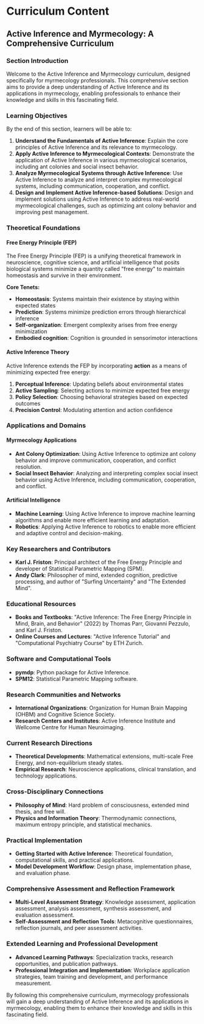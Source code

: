 # Curriculum Content

## Active Inference and Myrmecology: A Comprehensive Curriculum

### Section Introduction

Welcome to the Active Inference and Myrmecology curriculum, designed specifically for myrmecology professionals. This comprehensive section aims to provide a deep understanding of Active Inference and its applications in myrmecology, enabling professionals to enhance their knowledge and skills in this fascinating field.

### Learning Objectives

By the end of this section, learners will be able to:

1. **Understand the Fundamentals of Active Inference**: Explain the core principles of Active Inference and its relevance to myrmecology.
2. **Apply Active Inference to Myrmecological Contexts**: Demonstrate the application of Active Inference in various myrmecological scenarios, including ant colonies and social insect behavior.
3. **Analyze Myrmecological Systems through Active Inference**: Use Active Inference to analyze and interpret complex myrmecological systems, including communication, cooperation, and conflict.
4. **Design and Implement Active Inference-based Solutions**: Design and implement solutions using Active Inference to address real-world myrmecological challenges, such as optimizing ant colony behavior and improving pest management.

### Theoretical Foundations

#### Free Energy Principle (FEP)

The Free Energy Principle (FEP) is a unifying theoretical framework in neuroscience, cognitive science, and artificial intelligence that posits biological systems minimize a quantity called "free energy" to maintain homeostasis and survive in their environment.

**Core Tenets:**

* **Homeostasis**: Systems maintain their existence by staying within expected states
* **Prediction**: Systems minimize prediction errors through hierarchical inference
* **Self-organization**: Emergent complexity arises from free energy minimization
* **Embodied cognition**: Cognition is grounded in sensorimotor interactions

#### Active Inference Theory

Active Inference extends the FEP by incorporating **action** as a means of minimizing expected free energy:

1. **Perceptual Inference**: Updating beliefs about environmental states
2. **Active Sampling**: Selecting actions to minimize expected free energy
3. **Policy Selection**: Choosing behavioral strategies based on expected outcomes
4. **Precision Control**: Modulating attention and action confidence

### Applications and Domains

#### Myrmecology Applications

* **Ant Colony Optimization**: Using Active Inference to optimize ant colony behavior and improve communication, cooperation, and conflict resolution.
* **Social Insect Behavior**: Analyzing and interpreting complex social insect behavior using Active Inference, including communication, cooperation, and conflict.

#### Artificial Intelligence

* **Machine Learning**: Using Active Inference to improve machine learning algorithms and enable more efficient learning and adaptation.
* **Robotics**: Applying Active Inference to robotics to enable more efficient and adaptive control and decision-making.

### Key Researchers and Contributors

* **Karl J. Friston**: Principal architect of the Free Energy Principle and developer of Statistical Parametric Mapping (SPM).
* **Andy Clark**: Philosopher of mind, extended cognition, predictive processing, and author of "Surfing Uncertainty" and "The Extended Mind".

### Educational Resources

* **Books and Textbooks**: "Active Inference: The Free Energy Principle in Mind, Brain, and Behavior" (2022) by Thomas Parr, Giovanni Pezzulo, and Karl J. Friston.
* **Online Courses and Lectures**: "Active Inference Tutorial" and "Computational Psychiatry Course" by ETH Zurich.

### Software and Computational Tools

* **pymdp**: Python package for Active Inference.
* **SPM12**: Statistical Parametric Mapping software.

### Research Communities and Networks

* **International Organizations**: Organization for Human Brain Mapping (OHBM) and Cognitive Science Society.
* **Research Centers and Institutes**: Active Inference Institute and Wellcome Centre for Human Neuroimaging.

### Current Research Directions

* **Theoretical Developments**: Mathematical extensions, multi-scale Free Energy, and non-equilibrium steady states.
* **Empirical Research**: Neuroscience applications, clinical translation, and technology applications.

### Cross-Disciplinary Connections

* **Philosophy of Mind**: Hard problem of consciousness, extended mind thesis, and free will.
* **Physics and Information Theory**: Thermodynamic connections, maximum entropy principle, and statistical mechanics.

### Practical Implementation

* **Getting Started with Active Inference**: Theoretical foundation, computational skills, and practical applications.
* **Model Development Workflow**: Design phase, implementation phase, and evaluation phase.

### Comprehensive Assessment and Reflection Framework

* **Multi-Level Assessment Strategy**: Knowledge assessment, application assessment, analysis assessment, synthesis assessment, and evaluation assessment.
* **Self-Assessment and Reflection Tools**: Metacognitive questionnaires, reflection journals, and peer assessment activities.

### Extended Learning and Professional Development

* **Advanced Learning Pathways**: Specialization tracks, research opportunities, and publication pathways.
* **Professional Integration and Implementation**: Workplace application strategies, team training and development, and performance measurement.

By following this comprehensive curriculum, myrmecology professionals will gain a deep understanding of Active Inference and its applications in myrmecology, enabling them to enhance their knowledge and skills in this fascinating field.
